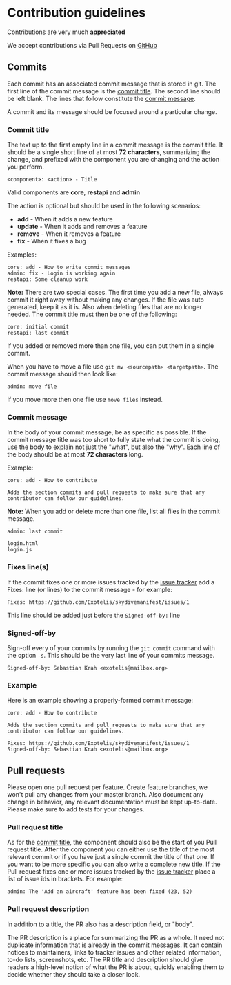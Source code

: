# Contribution guidelines
Contributions are very much **appreciated**

We accept contributions via Pull Requests on [GitHub](https://github.com/Exotelis/skydivemanifest)

## Commits
Each commit has an associated commit message that is stored in git. The first line of the commit
message is the [commit title](#commit-title). The second line should be left blank. The lines that
follow constitute the [commit message](#commit-message).

A commit and its message should be focused around a particular change.

### Commit title
The text up to the first empty line in a commit message is the commit title. It should be a single
short line of at most **72 characters**, summarizing the change, and prefixed with the component
you are changing and the action you perform. 

```
<component>: <action> - Title
```

Valid components are **core**, **restapi** and **admin**

The action is optional but should be used in the following scenarios:
- **add** - When it adds a new feature
- **update** - When it adds and removes a feature
- **remove** - When it removes a feature
- **fix** - When it fixes a bug

Examples:
```
core: add - How to write commit messages
admin: fix - Login is working again
restapi: Some cleanup work
```

**Note:** There are two special cases. The first time you add a new file, always commit it right
away without making any changes. If the file was auto generated, keep it as it is. Also when
deleting files that are no longer needed. The commit title must then be one of the following:
```
core: initial commit
restapi: last commit
```
If you added or removed more than one file, you can put them in a single commit.

When you have to move a file use `git mv <sourcepath> <targetpath>`. The commit message should then look like:
```
admin: move file
```
If you move more then one file use `move files` instead.

### Commit message
In the body of your commit message, be as specific as possible. If the commit message title was too
short to fully state what the commit is doing, use the body to explain not just the "what", but
also the "why". Each line of the body should be at most **72 characters** long.

Example:
```
core: add - How to contribute

Adds the section commits and pull requests to make sure that any
contributor can follow our guidelines.
```

**Note:** When you add or delete more than one file, list all files in the commit message.
```
admin: last commit

login.html
login.js
```

### Fixes line(s)
If the commit fixes one or more issues tracked by the [issue tracker](https://github.com/Exotelis/skydivemanifest/issues)
add a Fixes: line (or lines) to the commit message - for example:
```
Fixes: https://github.com/Exotelis/skydivemanifest/issues/1
```
This line should be added just before the `Signed-off-by:` line

### Signed-off-by
Sign-off every of your commits by running the `git commit` command with the option `-s`. This
should be the very last line of your commits message.
```
Signed-off-by: Sebastian Krah <exotelis@mailbox.org>
```

### Example
Here is an example showing a properly-formed commit message:
```
core: add - How to contribute

Adds the section commits and pull requests to make sure that any
contributor can follow our guidelines.

Fixes: https://github.com/Exotelis/skydivemanifest/issues/1
Signed-off-by: Sebastian Krah <exotelis@mailbox.org>
```

## Pull requests
Please open one pull request per feature. Create feature branches, we won't pull any changes from
your master branch. Also document any change in behavior, any relevant documentation must be kept
up-to-date. Please make sure to add tests for your changes.

### Pull request title
As for the [commit title](#commit-title), the component should also be the start of you Pull
request title. After the component you can either use the title of the most relevant commit or if
you have just a single commit the title of that one. If you want to be more specific you can also
write a complete new title. If the Pull request fixes one or more issues tracked by the
[issue tracker](https://github.com/Exotelis/skydivemanifest/issues) place a list of issue ids in
brackets. For example:
```
admin: The 'Add an aircraft' feature has been fixed (23, 52)
```

### Pull request description
In addition to a title, the PR also has a description field, or "body".

The PR description is a place for summarizing the PR as a whole. It need not duplicate information
that is already in the commit messages. It can contain notices to maintainers, links to tracker
issues and other related information, to-do lists, screenshots, etc. The PR title and description
should give readers a high-level notion of what the PR is about, quickly enabling them to decide
whether they should take a closer look.
